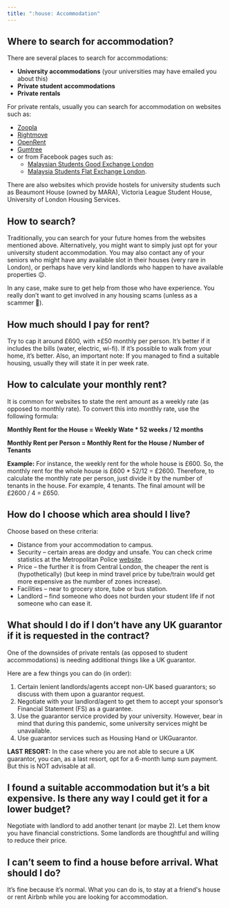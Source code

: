 ```yaml
---
title: ":house: Accommodation"
---
```


## Where to search for accommodation?

There are several places to search for accommodations:

- **University accommodations** (your universities may have emailed you about this)
- **Private student accommodations**
- **Private rentals**

For private rentals, usually you can search for accommodation on websites such as:

- [Zoopla](https://www.zoopla.co.uk/)
- [Rightmove](https://www.rightmove.co.uk/)
- [OpenRent](https://www.openrent.co.uk/)
- [Gumtree](https://www.gumtree.com/)
- or from Facebook pages such as:
  - [Malaysian Students Good Exchange London](https://www.facebook.com/groups/816413168418756/)
  - [Malaysia Students Flat Exchange London](https://www.facebook.com/groups/358128884306788/).

There are also websites which provide hostels for university students such as Beaumont House (owned by MARA), Victoria League Student House, University of London Housing Services.

## How to search?

Traditionally, you can search for your future homes from the websites mentioned above. Alternatively, you might want to simply just opt for your university student accommodation. You may also contact any of your seniors who might have any available slot in their houses (very rare in London), or perhaps have very kind landlords who happen to have available properties 😉.

In any case, make sure to get help from those who have experience. You really don’t want to get involved in any housing scams (unless as a scammer 🤑).

## How much should I pay for rent?

Try to cap it around £600, with ±£50 monthly per person. It’s better if it includes the bills (water, electric, wi-fi). If it’s possible to walk from your home, it’s better. Also, an important note: If you managed to find a suitable housing, usually they will state it in per week rate.

## How to calculate your monthly rent?

It is common for websites to state the rent amount as a weekly rate (as opposed to monthly rate). To convert this into monthly rate, use the following formula:

**Monthly Rent for the House = Weekly Wate \* 52 weeks / 12 months**

**Monthly Rent per Person = Monthly Rent for the House / Number of Tenants**

**Example:** For instance, the weekly rent for the whole house is £600. So, the monthly rent for the whole house is £600 \* 52/12 = £2600. Therefore, to calculate the monthly rate per person, just divide it by the number of tenants in the house. For example, 4 tenants. The final amount will be £2600 / 4 = £650.

## How do I choose which area should I live?

Choose based on these criteria:

- Distance from your accommodation to campus.
- Security – certain areas are dodgy and unsafe. You can check crime statistics at the Metropolitan Police [website](https://www.met.police.uk/).
- Price – the further it is from Central London, the cheaper the rent is (hypothetically) (but keep in mind travel price by tube/train would get more expensive as the number of zones increase).
- Facilities – near to grocery store, tube or bus station.
- Landlord – find someone who does not burden your student life if not someone who can ease it.

## What should I do if I don’t have any UK guarantor if it is requested in the contract?

One of the downsides of private rentals (as opposed to student accommodations) is needing additional things like a UK guarantor.

Here are a few things you can do (in order):

1. Certain lenient landlords/agents accept non-UK based guarantors; so discuss with them upon a guarantor request.
2. Negotiate with your landlord/agent to get them to accept your sponsor’s Financial Statement (FS) as a guarantee.
3. Use the guarantor service provided by your university. However, bear in mind that during this pandemic, some university services might be unavailable.
4. Use guarantor services such as Housing Hand or UKGuarantor.

**LAST RESORT:** In the case where you are not able to secure a UK guarantor, you can, as a last resort, opt for a 6-month lump sum payment. But this is NOT advisable at all.

## I found a suitable accommodation but it’s a bit expensive. Is there any way I could get it for a lower budget?

Negotiate with landlord to add another tenant (or maybe 2). Let them know you have financial constrictions. Some landlords are thoughtful and willing to reduce their price.

## I can’t seem to find a house before arrival. What should I do?

It’s fine because it’s normal. What you can do is, to stay at a friend's house or rent Airbnb while you are looking for accommodation.
